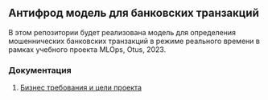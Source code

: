 ## Антифрод модель для банковских транзакций
В этом репозитории будет реализована модель для определения 
мошеннических банковских транзакций в режиме реального времени в рамках 
учебного проекта MLOps, Otus, 2023.

### Документация
1. [Бизнес требования и цели проекта](docs/business_requirements/README.md)